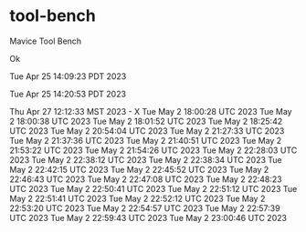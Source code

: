 # tool-bench
Mavice Tool Bench

Ok

Tue Apr 25 14:09:23 PDT 2023

Tue Apr 25 14:20:53 PDT 2023

Thu Apr 27 12:12:33 MST 2023 - X
Tue May  2 18:00:28 UTC 2023
Tue May  2 18:00:38 UTC 2023
Tue May  2 18:01:52 UTC 2023
Tue May  2 18:25:42 UTC 2023
Tue May  2 20:54:04 UTC 2023
Tue May  2 21:27:33 UTC 2023
Tue May  2 21:37:36 UTC 2023
Tue May  2 21:40:51 UTC 2023
Tue May  2 21:53:22 UTC 2023
Tue May  2 21:54:26 UTC 2023
Tue May  2 22:28:03 UTC 2023
Tue May  2 22:38:12 UTC 2023
Tue May  2 22:38:34 UTC 2023
Tue May  2 22:42:15 UTC 2023
Tue May  2 22:45:52 UTC 2023
Tue May  2 22:46:43 UTC 2023
Tue May  2 22:47:08 UTC 2023
Tue May  2 22:48:23 UTC 2023
Tue May  2 22:50:41 UTC 2023
Tue May  2 22:51:12 UTC 2023
Tue May  2 22:51:41 UTC 2023
Tue May  2 22:52:12 UTC 2023
Tue May  2 22:53:20 UTC 2023
Tue May  2 22:54:57 UTC 2023
Tue May  2 22:57:39 UTC 2023
Tue May  2 22:59:43 UTC 2023
Tue May  2 23:00:46 UTC 2023
